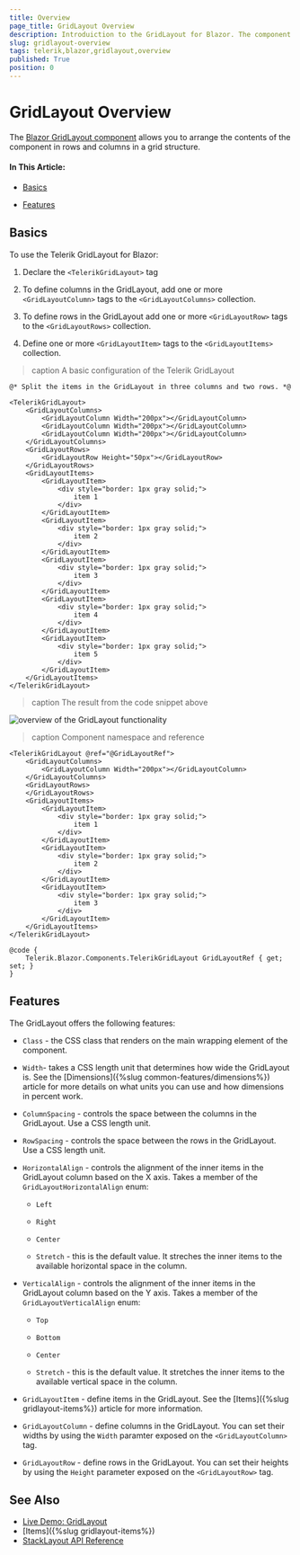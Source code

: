 ```yaml
---
title: Overview
page_title: GridLayout Overview
description: Introduiction to the GridLayout for Blazor. The component provides a CSS grid system.
slug: gridlayout-overview
tags: telerik,blazor,gridlayout,overview
published: True
position: 0
---
```


# GridLayout Overview

The <a href="https://www.telerik.com/blazor-ui/gridlayout" target="_blank">Blazor GridLayout component</a> allows you to arrange the contents of the component in rows and columns in a grid structure. 

#### In This Article:

* [Basics](#basics)

* [Features](#features)

## Basics

To use the Telerik GridLayout for Blazor:

1. Declare the `<TelerikGridLayout>` tag 

1. To define columns in the GridLayout, add one or more `<GridLayoutColumn>` tags to the `<GridLayoutColumns>` collection.
    
1. To define rows in the GridLayout add one or more `<GridLayoutRow>` tags to the `<GridLayoutRows>` collection.

1. Define one or more `<GridLayoutItem>` tags to the `<GridLayoutItems>` collection.

>caption A basic configuration of the Telerik GridLayout

````CSHTML
@* Split the items in the GridLayout in three columns and two rows. *@

<TelerikGridLayout>
    <GridLayoutColumns>
        <GridLayoutColumn Width="200px"></GridLayoutColumn>
        <GridLayoutColumn Width="200px"></GridLayoutColumn>
        <GridLayoutColumn Width="200px"></GridLayoutColumn>
    </GridLayoutColumns>
    <GridLayoutRows>
        <GridLayoutRow Height="50px"></GridLayoutRow>
    </GridLayoutRows>
    <GridLayoutItems>
        <GridLayoutItem>
            <div style="border: 1px gray solid;">
                item 1
            </div>
        </GridLayoutItem>
        <GridLayoutItem>
            <div style="border: 1px gray solid;">
                item 2
            </div>
        </GridLayoutItem>
        <GridLayoutItem>
            <div style="border: 1px gray solid;">
                item 3
            </div>
        </GridLayoutItem>
        <GridLayoutItem>
            <div style="border: 1px gray solid;">
                item 4
            </div>
        </GridLayoutItem>
        <GridLayoutItem>
            <div style="border: 1px gray solid;">
                item 5
            </div>
        </GridLayoutItem>
    </GridLayoutItems>
</TelerikGridLayout>
````

>caption The result from the code snippet above

![overview of the GridLayout functionality](images/gridlayout-overview-basic-example.png)


>caption Component namespace and reference

````CSHTML
<TelerikGridLayout @ref="@GridLayoutRef">
    <GridLayoutColumns>
        <GridLayoutColumn Width="200px"></GridLayoutColumn>
    </GridLayoutColumns>
    <GridLayoutRows>
    </GridLayoutRows>
    <GridLayoutItems>
        <GridLayoutItem>
            <div style="border: 1px gray solid;">
                item 1
            </div>
        </GridLayoutItem>
        <GridLayoutItem>
            <div style="border: 1px gray solid;">
                item 2
            </div>
        </GridLayoutItem>
        <GridLayoutItem>
            <div style="border: 1px gray solid;">
                item 3
            </div>
        </GridLayoutItem>
    </GridLayoutItems>
</TelerikGridLayout>

@code {
    Telerik.Blazor.Components.TelerikGridLayout GridLayoutRef { get; set; }
}
````


## Features

The GridLayout offers the following features:

* `Class` - the CSS class that renders on the main wrapping element of the component.

* `Width`- takes a CSS length unit that determines how wide the GridLayout is. See the [Dimensions]({%slug common-features/dimensions%}) article for more details on what units you can use and how dimensions in percent work.

* `ColumnSpacing` - controls the space between the columns in the GridLayout. Use a CSS length unit.

* `RowSpacing` - controls the space between the rows in the GridLayout. Use a CSS length unit.

* `HorizontalAlign` - controls the alignment of the inner items in the GridLayout column based on the X axis. Takes a member of the `GridLayoutHorizontalAlign` enum:

    * `Left`
    
    * `Right`
    
    * `Center`
    
    * `Stretch` - this is the default value. It streches the inner items to the available horizontal space in the column.

* `VerticalAlign` - controls the alignment of the inner items in the GridLayout column based on the Y axis. Takes a member of the `GridLayoutVerticalAlign` enum:

    * `Top`
    
    * `Bottom`
    
    * `Center`
    
    * `Stretch` - this is the default value. It stretches the inner items to the available vertical space in the column. 
    
* `GridLayoutItem` - define items in the GridLayout. See the [Items]({%slug gridlayout-items%}) article for more information. 

* `GridLayoutColumn` - define columns in the GridLayout. You can set their widths by using the `Width` paramter exposed on the `<GridLayoutColumn>` tag.

* `GridLayoutRow` - define rows in the GridLayout. You can set their heights by using the `Height` parameter exposed on the `<GridLayoutRow>` tag.

## See Also

  * [Live Demo: GridLayout](https://demos.telerik.com/blazor-ui/gridlayout/overview)
  * [Items]({%slug gridlayout-items%})
  * [StackLayout API Reference](https://docs.telerik.com/blazor-ui/api/Telerik.Blazor.Components.TelerikGridLayout)
